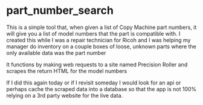 # part_number_search

This is a simple tool that, when given a list of Copy Machine part numbers, it will give you a list of model numbers that the part is compatible with. 
I created this while I was a repair technician for Ricoh and I was helping my manager do inventory on a couple boxes of loose, unknown parts where the only available data was the part number

It functions by making web requests to a site named Precision Roller and scrapes the return HTML for the model numbers

If I did this again today or if I revisit someday I would look for an api or perhaps cache the scraped data into a database so that the app is not 100% relying on a 3rd party website for the live data.
